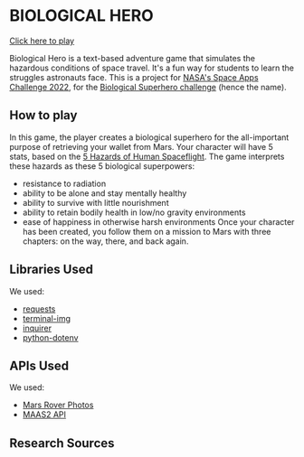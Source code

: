 # BIOLOGICAL HERO
[Click here to play](https://digital-raiders-nasa22.herokuapp.com/)

Biological Hero is a text-based adventure game that simulates the hazardous conditions of space travel. It's a fun way for students to learn the struggles astronauts face.
This is a project for [NASA's Space Apps Challenge 2022](https://www.spaceappschallenge.org/), for the [Biological Superhero challenge](https://2022.spaceappschallenge.org/challenges/2022-challenges/space-biology-superhero/details) (hence the name).

## How to play

In this game, the player creates a biological superhero for the all-important purpose of retrieving your wallet from Mars.
Your character will have 5 stats, based on the [5 Hazards of Human Spaceflight](https://www.nasa.gov/hrp/5-hazards-of-human-spaceflight).
The game interprets these hazards as these 5 biological superpowers:
- resistance to radiation
- ability to be alone and stay mentally healthy
- ability to survive with little nourishment
- ability to retain bodily health in low/no gravity environments
- ease of happiness in otherwise harsh environments
Once your character has been created, you follow them on a mission to Mars with three chapters: on the way, there, and back again.


## Libraries Used

We used:
- [requests](https://pypi.org/project/requests/)
- [terminal-img](https://pypi.org/project/terminal-img/)
- [inquirer](https://pypi.org/project/inquirer/)
- [python-dotenv](https://pypi.org/project/python-dotenv/)

## APIs Used

We used:
- [Mars Rover Photos]()
- [MAAS2 API](https://maas2.apollorion.com/)

## Research Sources
